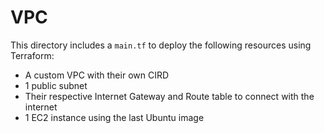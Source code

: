 # VPC 

This directory includes a `main.tf` to deploy the following resources using Terraform:
- A custom VPC with their own CIRD
- 1 public subnet 
- Their respective Internet Gateway and Route table to connect with the internet
- 1 EC2 instance using the last Ubuntu image